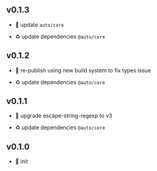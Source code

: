 ## v0.1.3

* 🐞 update `auto/core`

* ♻️ update dependencies `@auto/core`

## v0.1.2

* 🐞 re-publish using new build system to fix types issue

* ♻️ update dependencies `@auto/core`

## v0.1.1

* 🐞 upgrade escape-string-regexp to v3

* ♻️ update dependencies `@auto/core`

## v0.1.0

* 🐣 init

